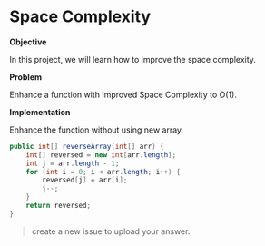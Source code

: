 # Space Complexity

**Objective**

In this project, we will learn how to improve the space complexity.

**Problem**

Enhance a function with Improved Space Complexity to O(1).

**Implementation**

Enhance the function without using new array.
```java
public int[] reverseArray(int[] arr) {
    int[] reversed = new int[arr.length];
    int j = arr.length - 1;
    for (int i = 0; i < arr.length; i++) {
        reversed[j] = arr[i];
        j--;
    }
    return reversed;
}
```
> create a new issue to upload your answer.
